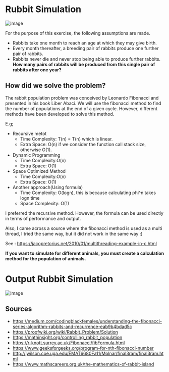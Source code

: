 # Rubbit Simulation

![image](https://user-images.githubusercontent.com/30267270/159236402-e6282781-ecdc-4f40-ace0-35cba21b1d64.png)

For the purpose of this exercise, the following assumptions are made.
- Rabbits take one month to reach an age at which they may give birth.
- Every month thereafter, a breeding pair of rabbits produce one further pair of rabbits.
- Rabbits never die and never stop being able to produce further rabbits.
**How many pairs of rabbits will be produced from this single pair of rabbits after one year?**

## How did we solve the problem?

The rabbit population problem was conceived by Leonardo Fibonacci and presented in his book Liber Abaci.
We will use the fibonacci method to find the number of populations at the end of a given cycle.
However, different methods have been developed to solve this method.

E.g;
- Recursive metot
    -   Time Complexity: T(n) = T(n) which is linear. 
    -   Extra Space: O(n) if we consider the function call stack size, otherwise O(1).
- Dynamic Programming
    - Time Complexity:O(n) 
    - Extra Space: O(1)
- Space Optimized Method
    - Time Complexity:O(n) 
    - Extra Space: O(1)
- Another approach(Using formula) 
  - Time Complexity: O(logn), this is because calculating phi^n takes logn time
  - Space Complexity: O(1)

I preferred the recursive method. However, the formula can be used directly in terms of performance and output.

Also, I came across a source where the fibonacci method is used as a multi thread, I tried the same way, but it did not work in the same way :)

See : https://jacopretorius.net/2010/01/multithreading-example-in-c.html

**If you want to simulate for different animals, you must create a calculation method for the population of animals.**

# Output Rubbit Simulation

![image](https://user-images.githubusercontent.com/30267270/159235853-e043d8e7-1aae-4e99-b240-d94ff034f0d6.png)

## Sources
- https://medium.com/codingblackfemales/understanding-the-fibonacci-series-algorithm-rabbits-and-recurrence-eab9b4bdad5c
- https://proofwiki.org/wiki/Rabbit_Problem/Solution
- https://mathinsight.org/controlling_rabbit_population
- https://r-knott.surrey.ac.uk/Fibonacci/fibFormula.html
- https://www.geeksforgeeks.org/program-for-nth-fibonacci-number
- http://jwilson.coe.uga.edu/EMAT6680Fa11/Molnar/final3ram/final3ram.html
- https://www.mathscareers.org.uk/the-mathematics-of-rabbit-island
